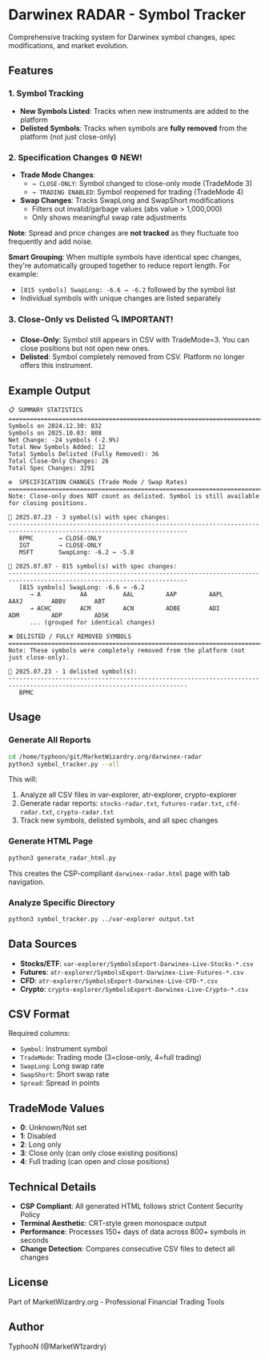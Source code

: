 # Darwinex RADAR - Symbol Tracker

Comprehensive tracking system for Darwinex symbol changes, spec modifications, and market evolution.

## Features

### 1. **Symbol Tracking**
- **New Symbols Listed**: Tracks when new instruments are added to the platform
- **Delisted Symbols**: Tracks when symbols are **fully removed** from the platform (not just close-only)

### 2. **Specification Changes** ⚙️ **NEW!**
- **Trade Mode Changes**:
  - `→ CLOSE-ONLY`: Symbol changed to close-only mode (TradeMode 3)
  - `→ TRADING ENABLED`: Symbol reopened for trading (TradeMode 4)
- **Swap Changes**: Tracks SwapLong and SwapShort modifications
  - Filters out invalid/garbage values (abs value > 1,000,000)
  - Only shows meaningful swap rate adjustments

**Note**: Spread and price changes are **not tracked** as they fluctuate too frequently and add noise.

**Smart Grouping**: When multiple symbols have identical spec changes, they're automatically grouped together to reduce report length. For example:
- `[815 symbols] SwapLong: -6.6 → -6.2` followed by the symbol list
- Individual symbols with unique changes are listed separately

### 3. **Close-Only vs Delisted** 🔍 **IMPORTANT!**
- **Close-Only**: Symbol still appears in CSV with TradeMode=3. You can close positions but not open new ones.
- **Delisted**: Symbol completely removed from CSV. Platform no longer offers this instrument.

## Example Output

```
📋 SUMMARY STATISTICS
========================================================================================================================
Symbols on 2024.12.30: 832
Symbols on 2025.10.03: 808
Net Change: -24 symbols (-2.9%)
Total New Symbols Added: 12
Total Symbols Delisted (Fully Removed): 36
Total Close-Only Changes: 26
Total Spec Changes: 3291

⚙️  SPECIFICATION CHANGES (Trade Mode / Swap Rates)
========================================================================================================================
Note: Close-only does NOT count as delisted. Symbol is still available for closing positions.

📅 2025.07.23 - 3 symbol(s) with spec changes:
------------------------------------------------------------------------------------------------------------------------
   BPMC       → CLOSE-ONLY
   IGT        → CLOSE-ONLY
   MSFT       SwapLong: -6.2 → -5.8

📅 2025.07.07 - 815 symbol(s) with spec changes:
------------------------------------------------------------------------------------------------------------------------
   [815 symbols] SwapLong: -6.6 → -6.2
      → A           AA          AAL         AAP         AAPL        AAXJ        ABBV        ABT
      → ACHC        ACM         ACN         ADBE        ADI         ADM         ADP         ADSK
      ... (grouped for identical changes)

❌ DELISTED / FULLY REMOVED SYMBOLS
========================================================================================================================
Note: These symbols were completely removed from the platform (not just close-only).

📅 2025.07.23 - 1 delisted symbol(s):
------------------------------------------------------------------------------------------------------------------------
   BPMC
```

## Usage

### Generate All Reports

```bash
cd /home/typhoon/git/MarketWizardry.org/darwinex-radar
python3 symbol_tracker.py --all
```

This will:
1. Analyze all CSV files in var-explorer, atr-explorer, crypto-explorer
2. Generate radar reports: `stocks-radar.txt`, `futures-radar.txt`, `cfd-radar.txt`, `crypto-radar.txt`
3. Track new symbols, delisted symbols, and all spec changes

### Generate HTML Page

```bash
python3 generate_radar_html.py
```

This creates the CSP-compliant `darwinex-radar.html` page with tab navigation.

### Analyze Specific Directory

```bash
python3 symbol_tracker.py ../var-explorer output.txt
```

## Data Sources

- **Stocks/ETF**: `var-explorer/SymbolsExport-Darwinex-Live-Stocks-*.csv`
- **Futures**: `atr-explorer/SymbolsExport-Darwinex-Live-Futures-*.csv`
- **CFD**: `atr-explorer/SymbolsExport-Darwinex-Live-CFD-*.csv`
- **Crypto**: `crypto-explorer/SymbolsExport-Darwinex-Live-Crypto-*.csv`

## CSV Format

Required columns:
- `Symbol`: Instrument symbol
- `TradeMode`: Trading mode (3=close-only, 4=full trading)
- `SwapLong`: Long swap rate
- `SwapShort`: Short swap rate
- `Spread`: Spread in points

## TradeMode Values

- **0**: Unknown/Not set
- **1**: Disabled
- **2**: Long only
- **3**: Close only (can only close existing positions)
- **4**: Full trading (can open and close positions)

## Technical Details

- **CSP Compliant**: All generated HTML follows strict Content Security Policy
- **Terminal Aesthetic**: CRT-style green monospace output
- **Performance**: Processes 150+ days of data across 800+ symbols in seconds
- **Change Detection**: Compares consecutive CSV files to detect all changes

## License

Part of MarketWizardry.org - Professional Financial Trading Tools

## Author

TyphooN (@MarketW1zardry)
